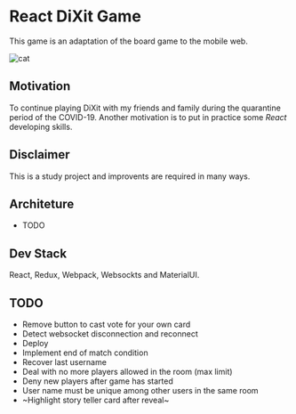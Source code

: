 # React DiXit Game

This game is an adaptation of the board game to the mobile web. 

![cat](./public/card_43.png)

## Motivation 

To continue playing DiXit with my friends and family during the quarantine period of the COVID-19. Another motivation is to put in practice some _React_ developing skills. 

## Disclaimer

This is a study project and improvents are required in many ways.

## Architeture

* TODO

## Dev Stack

React, Redux, Webpack, Websockts and MaterialUI.

## TODO

* Remove button to cast vote for your own card
* Detect websocket disconnection and reconnect
* Deploy
* Implement end of match condition
* Recover last username
* Deal with no more players allowed in the room (max limit)
* Deny new players after game has started
* User name must be unique among other users in the same room
* ~Highlight story teller card after reveal~